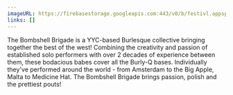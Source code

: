 ```yaml
---
imageURL: https://firebasestorage.googleapis.com:443/v0/b/festivl.appspot.com/o/userContent%2F4B008447-8553-4EF5-82DF-A21DDE92B67E.png?alt=media&token=55101954-cab3-4814-88d5-040151550c5f
links: []
---
```

The Bombshell Brigade is a YYC-based Burlesque collective bringing together the best of the west! Combining the creativity and passion of established solo performers with over 2 decades of experience between them, these bodacious babes cover all the Burly-Q bases. Individually they've performed around the world - from Amsterdam to the Big Apple, Malta to Medicine Hat. The Bombshell Brigade brings passion, polish and the prettiest pouts!